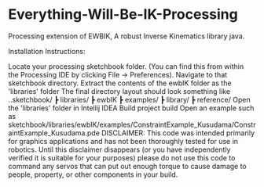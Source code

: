 # Everything-Will-Be-IK-Processing
Processing extension of EWBIK, A robust Inverse Kinematics library java.


Installation Instructions:

Locate your processing sketchbook folder. (You can find this from within the Processing IDE by clicking File -> Preferences).
Navigate to that sketchbook directory.
Extract the contents of the ewbIK folder as the 'libraries' folder
The final directory layout should look something like
..sketchbook/
    ┣ libraries/
        ┣ ewbIK
            ┣ examples/
            ┣ library/
            ┣ reference/
Open the 'libraries' folder in Intellij IDEA
Build project build
Open an example such as sketchbook/libraries/ewbIK/examples/ConstraintExample_Kusudama/ConstraintExample_Kusudama.pde
DISCLAIMER: This code was intended primarily for graphics applications and has not been thoroughly tested for use in robotics. Until this disclaimer disappears (or you have independently verified it is suitable for your purposes) please do not use this code to command any servos that can put out enough torque to cause damage to people, property, or other components in your build.
